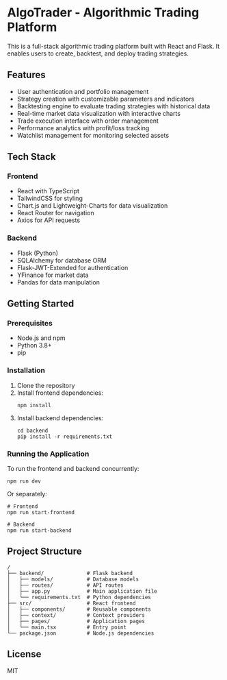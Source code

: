 # AlgoTrader - Algorithmic Trading Platform

This is a full-stack algorithmic trading platform built with React and Flask. It enables users to create, backtest, and deploy trading strategies.

## Features

- User authentication and portfolio management
- Strategy creation with customizable parameters and indicators
- Backtesting engine to evaluate trading strategies with historical data
- Real-time market data visualization with interactive charts
- Trade execution interface with order management
- Performance analytics with profit/loss tracking
- Watchlist management for monitoring selected assets

## Tech Stack

### Frontend
- React with TypeScript
- TailwindCSS for styling
- Chart.js and Lightweight-Charts for data visualization
- React Router for navigation
- Axios for API requests

### Backend
- Flask (Python)
- SQLAlchemy for database ORM
- Flask-JWT-Extended for authentication
- YFinance for market data
- Pandas for data manipulation

## Getting Started

### Prerequisites
- Node.js and npm
- Python 3.8+
- pip

### Installation

1. Clone the repository
2. Install frontend dependencies:
   ```
   npm install
   ```
3. Install backend dependencies:
   ```
   cd backend
   pip install -r requirements.txt
   ```

### Running the Application

To run the frontend and backend concurrently:
```
npm run dev
```

Or separately:
```
# Frontend
npm run start-frontend

# Backend
npm run start-backend
```

## Project Structure

```
/
├── backend/              # Flask backend
│   ├── models/           # Database models
│   ├── routes/           # API routes
│   ├── app.py            # Main application file
│   └── requirements.txt  # Python dependencies
├── src/                  # React frontend
│   ├── components/       # Reusable components
│   ├── context/          # Context providers
│   ├── pages/            # Application pages
│   └── main.tsx          # Entry point
└── package.json          # Node.js dependencies
```

## License

MIT
